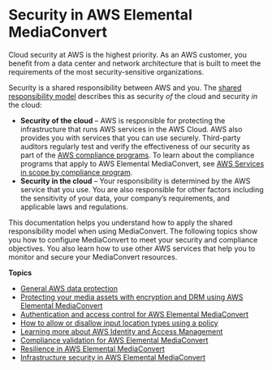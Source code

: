 # Security in AWS Elemental MediaConvert<a name="security"></a>

Cloud security at AWS is the highest priority\. As an AWS customer, you benefit from a data center and network architecture that is built to meet the requirements of the most security\-sensitive organizations\.

Security is a shared responsibility between AWS and you\. The [shared responsibility model](https://aws.amazon.com/compliance/shared-responsibility-model/) describes this as security *of* the cloud and security *in* the cloud:
+ **Security of the cloud** – AWS is responsible for protecting the infrastructure that runs AWS services in the AWS Cloud\. AWS also provides you with services that you can use securely\. Third\-party auditors regularly test and verify the effectiveness of our security as part of the [AWS compliance programs](https://aws.amazon.com/compliance/programs/)\. To learn about the compliance programs that apply to AWS Elemental MediaConvert, see [AWS Services in scope by compliance program](https://aws.amazon.com/compliance/services-in-scope/)\.
+ **Security in the cloud** – Your responsibility is determined by the AWS service that you use\. You are also responsible for other factors including the sensitivity of your data, your company’s requirements, and applicable laws and regulations\. 

This documentation helps you understand how to apply the shared responsibility model when using MediaConvert\. The following topics show you how to configure MediaConvert to meet your security and compliance objectives\. You also learn how to use other AWS services that help you to monitor and secure your MediaConvert resources\. 

**Topics**
+ [General AWS data protection](data-protection-aws-general.md)
+ [Protecting your media assets with encryption and DRM using AWS Elemental MediaConvert](using-encryption.md)
+ [Authentication and access control for AWS Elemental MediaConvert](auth-and-access-control.md)
+ [How to allow or disallow input location types using a policy](input-policies.md)
+ [Learning more about AWS Identity and Access Management](learn-more-iam.md)
+ [Compliance validation for AWS Elemental MediaConvert](mediaconvert-compliance.md)
+ [Resilience in AWS Elemental MediaConvert](disaster-recovery-resiliency.md)
+ [Infrastructure security in AWS Elemental MediaConvert](infrastructure-security.md)